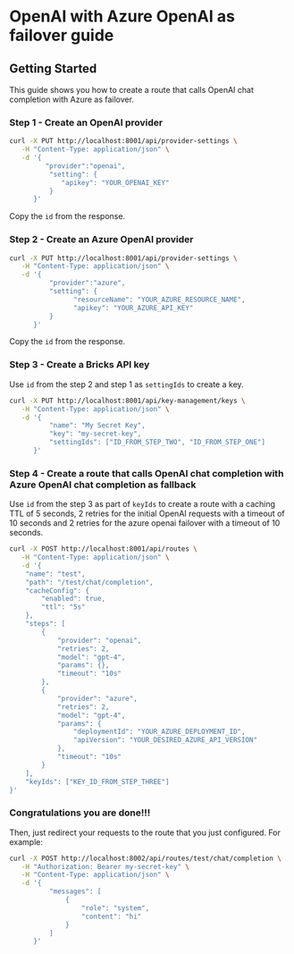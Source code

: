 # OpenAI with Azure OpenAI as failover guide

## Getting Started
This guide shows you how to create a route that calls OpenAI chat completion with Azure as failover.

### Step 1 - Create an OpenAI provider
```bash
curl -X PUT http://localhost:8001/api/provider-settings \
   -H "Content-Type: application/json" \
   -d '{
         "provider":"openai",
          "setting": {
             "apikey": "YOUR_OPENAI_KEY"
          }
      }'   
```
Copy the `id` from the response.

### Step 2 - Create an Azure OpenAI provider
```bash
curl -X PUT http://localhost:8001/api/provider-settings \
   -H "Content-Type: application/json" \
   -d '{
          "provider":"azure",
          "setting": {
                "resourceName": "YOUR_AZURE_RESOURCE_NAME",
                "apikey": "YOUR_AZURE_API_KEY"
          }
      }'   
```
Copy the `id` from the response.

### Step 3 - Create a Bricks API key
Use `id` from the step 2 and step 1 as `settingIds` to create a key.
```bash
curl -X PUT http://localhost:8001/api/key-management/keys \
   -H "Content-Type: application/json" \
   -d '{
	      "name": "My Secret Key",
	      "key": "my-secret-key",
          "settingIds": ["ID_FROM_STEP_TWO", "ID_FROM_STEP_ONE"]
      }'   
```

### Step 4 - Create a route that calls OpenAI chat completion with Azure OpenAI chat completion as fallback
Use `id` from the step 3 as part of `keyIds` to create a route with a caching TTL of 5 seconds, 2 retries for the initial OpenAI requests with a timeout of 10 seconds and 2 retries for the azure openai failover with a timeout of 10 seconds.

```bash
curl -X POST http://localhost:8001/api/routes \
   -H "Content-Type: application/json" \
   -d '{
    "name": "test",
    "path": "/test/chat/completion",
    "cacheConfig": {
        "enabled": true,
        "ttl": "5s"
    },
    "steps": [
        {
            "provider": "openai",
            "retries": 2,
            "model": "gpt-4",
            "params": {},
            "timeout": "10s"
        },
        {
            "provider": "azure",
            "retries": 2,
            "model": "gpt-4",
            "params": {
                "deploymentId": "YOUR_AZURE_DEPLOYMENT_ID",
                "apiVersion": "YOUR_DESIRED_AZURE_API_VERSION"
            },
            "timeout": "10s"
        }
    ],
    "keyIds": ["KEY_ID_FROM_STEP_THREE"]
}'   
```

### Congratulations you are done!!!
Then, just redirect your requests to the route that you just configured. For example:
```bash
curl -X POST http://localhost:8002/api/routes/test/chat/completion \
   -H "Authorization: Bearer my-secret-key" \
   -H "Content-Type: application/json" \
   -d '{
          "messages": [
              {
                  "role": "system",
                  "content": "hi"
              }
          ]
      }'
```
